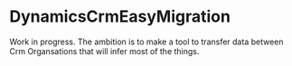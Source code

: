 DynamicsCrmEasyMigration
========================

Work in  progress. The ambition is to make a tool to transfer data between Crm Organsations that will infer most of the things.
